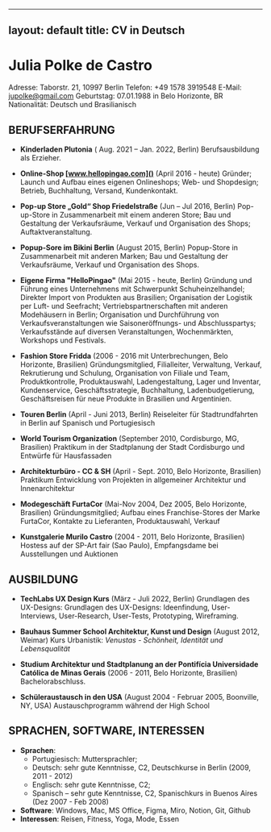 
---
layout: default
title: CV in Deutsch
---

# Julia Polke de Castro

Adresse: Taborstr. 21, 10997 Berlin
Telefon: +49 1578 3919548
E-Mail: jupolke@gmail.com
Geburtstag: 07.01.1988 in Belo Horizonte, BR
Nationalität: Deutsch und Brasilianisch

## BERUFSERFAHRUNG

* **Kinderladen Plutonia** ( Aug. 2021 – Jan. 2022, Berlin)
  Berufsausbildung als Erzieher.

* **Online-Shop [www.hellopingao.com]()** (April 2016 - heute)
  Gründer; Launch und Aufbau eines eigenen Onlineshops; Web- und Shopdesign; Betrieb, Buchhaltung, Versand, Kundenkontakt.

* **Pop-up Store „Gold“ Shop Friedelstraße** (Jun – Jul 2016, Berlin)
  Pop-up-Store in Zusammenarbeit mit einem anderen Store; Bau und Gestaltung der Verkaufsräume, Verkauf und Organisation des Shops; Auftaktveranstaltung.

* **Popup-Sore im Bikini Berlin** (August 2015, Berlin)
  Popup-Store in Zusammenarbeit mit anderen Marken; Bau und Gestaltung der Verkaufsräume, Verkauf und Organisation des Shops.

* **Eigene Firma "HelloPingao"** (Mai 2015 - heute, Berlin)
  Gründung und Führung eines Unternehmens mit Schwerpunkt Schuheinzelhandel; Direkter Import von Produkten aus Brasilien; Organisation der Logistik per Luft- und Seefracht; Vertriebspartnerschaften mit anderen Modehäusern in Berlin; Organisation und Durchführung von Verkaufsveranstaltungen wie Saisoneröffnungs- und Abschlusspartys; Verkaufsstände auf diversen Veranstaltungen, Wochenmärkten, Workshops und Festivals. 

* **Fashion Store Fridda** (2006 - 2016 mit Unterbrechungen, Belo Horizonte, Brasilien)
  Gründungsmitglied, Filialleiter, Verwaltung, Verkauf, Rekrutierung und Schulung, Organisation von Filiale und Team, Produktkontrolle, Produktauswahl, Ladengestaltung, Lager und Inventar, Kundenservice, Geschäftsstrategie, Buchhaltung, Ladenbudgetierung, Geschäftsreisen für neue Produkte in Brasilien und Argentinien.

* **Touren Berlin** (April - Juni 2013, Berlin)
Reiseleiter für Stadtrundfahrten in Berlin auf Spanisch und Portugiesisch

* **World Tourism Organization** (September 2010, Cordisburgo, MG, Brasilien)
 Praktikum in der Stadtplanung der Stadt Cordisburgo und Entwürfe für Hausfassaden

* **Architekturbüro - CC & SH** (April - Sept. 2010, Belo Horizonte, Brasilien)
 Praktikum Entwicklung von Projekten in allgemeiner Architektur und Innenarchitektur

* **Modegeschäft FurtaCor** (Mai-Nov 2004, Dez 2005, Belo Horizonte, Brasilien)
Gründungsmitglied; Aufbau eines Franchise-Stores der Marke FurtaCor, Kontakte zu Lieferanten, Produktauswahl, Verkauf

* **Kunstgalerie Murilo Castro** (2004 - 2011, Belo Horizonte, Brasilien)
Hostess auf der SP-Art fair (Sao Paulo), Empfangsdame bei Ausstellungen und Auktionen
## AUSBILDUNG
* **TechLabs UX Design Kurs** (März - Juli 2022, Berlin)
Grundlagen des UX-Designs: Grundlagen des UX-Designs: Ideenfindung, User-Interviews, User-Research, User-Tests, Prototyping, Wireframing.

* **Bauhaus Summer School Architektur, Kunst und Design**
(August 2012, Weimar)
Kurs Urbanistik: *Venustas - Schönheit, Identität und Lebensqualität*

* **Studium Architektur und Stadtplanung an der Pontifícia Universidade Católica de Minas Gerais**
(2006 - 2011, Belo Horizonte, Brasilien)
Bachelorabschluss.

* **Schüleraustausch in den USA**
   (August 2004 - Februar 2005, Boonville, NY, USA)
Austauschprogramm während der High School

## SPRACHEN, SOFTWARE, INTERESSEN

* **Sprachen**:
   * ​​Portugiesisch: Muttersprachler;
   * Deutsch: sehr gute Kenntnisse, C2, Deutschkurse in Berlin (2009, 2011 - 2012)
   * Englisch: sehr gute Kenntnisse, C2;
   * Spanisch – sehr gute Kenntnisse, C2, Spanischkurs in Buenos Aires (Dez 2007 - Feb 2008)
* **Software**: Windows, Mac, MS Office, Figma, Miro, Notion, Git, Github
* **Interessen**: Reisen, Fitness, Yoga, Mode, Essen


